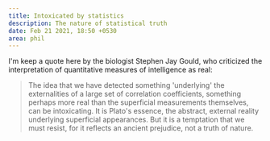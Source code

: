 ```yaml
---
title: Intoxicated by statistics
description: The nature of statistical truth
date: Feb 21 2021, 18:50 +0530
area: phil
---
```


I'm keep a quote here by the biologist Stephen Jay Gould, who criticized the interpretation of quantitative measures of intelligence as real:

> The idea that we have detected something 'underlying' the externalities of a large set of correlation coefficients, something perhaps more real than the superficial measurements themselves, can be intoxicating. It is Plato's essence, the abstract, external reality underlying superficial appearances. But it is a temptation that we must resist, for it reflects an ancient prejudice, not a truth of nature.
